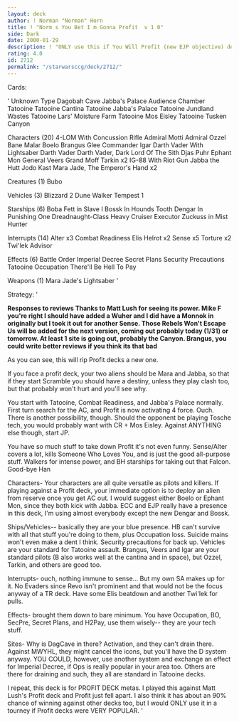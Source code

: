 ```yaml
---
layout: deck
author: ! Norman "Norman" Horn
title: ! "Norm s You Bet I m Gonna Profit  v 1 0"
side: Dark
date: 2000-01-29
description: ! "ONLY use this if You Will Profit (new EJP objective) decks are popular in your area."
rating: 4.0
id: 2712
permalink: "/starwarsccg/deck/2712/"
---
```

Cards: 

'
Unknown Type
Dagobah Cave
Jabba's Palace Audience Chamber
Tatooine
Tatooine Cantina
Tatooine Jabba's Palace
Tatooine Jundland Wastes
Tatooine Lars' Moisture Farm
Tatooine Mos Eisley
Tatooine Tusken Canyon

Characters (20)
4-LOM With Concussion Rifle
Admiral Motti
Admiral Ozzel
Bane Malar
Boelo
Brangus Glee
Commander Igar
Darth Vader With Lightsaber
Darth Vader
Darth Vader, Dark Lord Of The Sith
Djas Puhr
Ephant Mon
General Veers
Grand Moff Tarkin  x2
IG-88 With Riot Gun
Jabba the Hutt
Jodo Kast
Mara Jade, The Emperor's Hand	x2

Creatures (1)
Bubo

Vehicles (3)
Blizzard 2
Dune Walker
Tempest 1

Starships (6)
Boba Fett in Slave I
Bossk In Hounds Tooth
Dengar In Punishing One
Dreadnaught-Class Heavy Cruiser
Executor
Zuckuss in Mist Hunter

Interrupts (14)
Alter  x3
Combat Readiness
Elis Helrot  x2
Sense  x5
Torture  x2
Twi'lek Advisor

Effects (6)
Battle Order
Imperial Decree
Secret Plans
Security Precautions
Tatooine Occupation
There'll Be Hell To Pay

Weapons (1)
Mara Jade's Lightsaber  '

Strategy: '

**Responses to reviews Thanks to Matt Lush for seeing its power.	Mike F you're right I should have added a Wuher and I did have a Monnok in originally but I took it out for another Sense.  Those Rebels Won't Escape Us will be added for the next version, coming out probably today (1/31) or tomorrow.  At least 1 site is going out, probably the Canyon.  Brangus, you could write better reviews if you think its that bad**

As you can see, this will rip Profit decks a new one.

If you face a profit deck, your two aliens should be Mara and Jabba, so that if they start Scramble you should have a destiny, unless they play clash too, but that probably won't hurt and you'll see why.

You start with Tatooine, Combat Readiness, and Jabba's Palace normally.  First turn search for the AC, and Profit is now activating 4 force.  Ouch.  There is another possibility, though.  Should the opponent be playing Tosche tech, you would probably want with CR + Mos Eisley.	Against ANYTHING else though, start JP.

You have so much stuff to take down Profit it's not even funny.  Sense/Alter covers a lot, kills Someone Who Loves You, and is just the good all-purpose stuff.  Walkers for intense power, and BH starships for taking out that Falcon.  Good-bye Han

Characters- Your characters are all quite versatile as pilots and killers.  If playing against a Profit deck, your immediate option is to deploy an alien from reserve once you get AC out.  I would suggest either Boelo or Ephant Mon, since they both kick with Jabba.  ECC and EJP really have a presence in this deck, I'm using almost everybody except the new Dengar and Bossk.

Ships/Vehicles-- basically they are your blue presence.  HB can't survive with all that stuff you're doing to them, plus Occupation loss.  Suicide mains won't even make a dent I think.  Security precautions for back up.	Vehicles are your standard for Tatooine assault.  Brangus, Veers and Igar are your standard pilots (B also works well at the cantina and in space), but Ozzel, Tarkin, and others are good too.

Interrupts- ouch, nothing immune to sense...  But my own SA makes up for it.  No Evaders since Revo isn't prominent and that would not be the focus anyway of a TR deck.  Have some Elis beatdown and another Twi'lek for pulls.

Effects- brought them down to bare minimum.  You have Occupation, BO, SecPre, Secret Plans, and H2Pay, use them wisely-- they are your tech stuff.

Sites- Why is DagCave in there?  Activation, and they can't drain there.  Against MWYHL, they might cancel the icons, but you'll have the D system anyway.  YOU COULD, however, use another system and exchange an effect for Imperial Decree, if Ops is really popular in your area too.  Others are there for draining and such, they all are standard in Tatooine decks.

I repeat, this deck is for PROFIT DECK metas.  I played this against Matt Lush's Profit deck and Profit just fell apart.  I also think it has about an 90% chance of winning against other decks too, but I would ONLY use it in a tourney if Profit decks were VERY POPULAR.	 '
